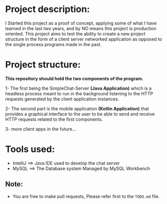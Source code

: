 # Project description:

I Started this project as a proof of concept, applying some of what I have learned in the last two years, and by NO means this project is production oriented. This project aims to test the ability to create a new project structure in the form of a client server networked application as opposed to the single process programs made in the past.


# Project structure:

**This repository should hold the two components of the program.**

1- The first being the SimpleChat-Server **(Java Application)** which is a headless process meant to run in the background listening to the HTTP requests generated by the client application instances.

2- The second part is the mobile application **(Kotlin Application)** that provides a graphical interface to the user to be able to send and receive HTTP requests related to the first components. 

3- more client apps in the future... 

# Tools used:
  * IntelliJ ==> Java IDE used to develop the chat server
  * MySQL    ==> The Database system Managed by MySQL Workbench


## Note:
* You are free to make pull requests, Please refer first to the ```TODO.md``` file.
